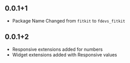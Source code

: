 ## 0.0.1+1

* Package Name Changed from `fitkit` to `fdevs_fitkit`

## 0.0.1+2

* Responsive extensions added for numbers
* Widget extensions added with Responsive values
